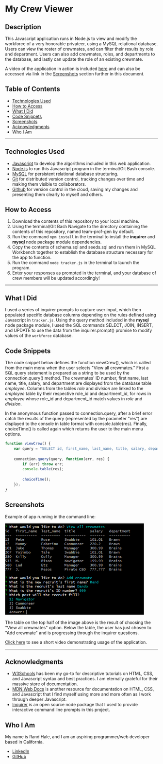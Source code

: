 # My Crew Viewer

## Description
This Javascript application runs in Node.js to view and modify the workforce of a very honorable privateer, using a MySQL relational database. Users can view the roster of crewmates, and can filter their results by role and department. Users can also add crewmates, roles, and departments to the database, and lastly can update the role of an existing crewmate.

A video of the application in action is included [here](https://drive.google.com/file/d/1uFhCftoPeio43IbkOE5xC-rHEFU6sOok/view) and can also be accessed via link in the [Screenshots](#screenshots) section further in this document.

## Table of Contents
* [Technologies Used](#technologies-used)
* [How to Access](#how-to-access)
* [What I Did](#what-i-did)
* [Code Snippets](#code-snippets)
* [Screenshots](#screenshots)
* [Acknowledgments](#acknowledgments*)
* [Who I Am](#who-i-am)

---

## Technologies Used
* [Javascript](https://www.javascript.com/) to develop the algorithms included in this web application.
* [Node.js](https://nodejs.org/en/docs/) to run this Javascript program in the terminal/Git Bash console.
* [MySQL](https://www.mysql.com/) for persistent relational database structuring.
* [Git](https://git-scm.com/) for distributed version control, tracking changes over time and making them visible to collaborators.
* [Github](https://github.com/) for version control in the cloud, saving my changes and presenting them clearly to myself and others.

## How to Access
1. Download the contents of this repository to your local machine. 
2. Using the terminal/Git Bash Navigate to the directory containing the contents of this repository, named team-prof-gen by default.
3. Run the command `npm install` in the terminal to install the **inquirer** and **mysql** node package module dependencies.
4. Copy the contents of schema.sql and seeds.sql and run them in MySQL Workbench together to establish the database structure necessary for the app to function.
5. Run the command `node tracker.js` in the terminal to launch the program.
6. Enter your responses as prompted in the terminal, and your database of crew members will be updated accordingly!

---

## What I Did
I used a series of inquirer prompts to capture user input, which then populated specific database columns depending on the rules defined using Javascript in `tracker.js`. Using the query method included in the **mysql** node package module, I used the SQL commands SELECT, JOIN, INSERT, and UPDATE to use the data from the inquirer.prompt() promise to modify values of the `workforce` database.

## Code Snippets 
The code snippet below defines the function viewCrew(), which is called from the main menu when the user selects "View all crewmates." First a SQL query statement is prepared as a string to be used by the connection.query() method. The crewmates' ID number, first name, last name, title, salary, and department are displayed from the database table *employee*. Columns from the tables *role* and *division* are linked to the *employee* table by their respective role_id and department_id, for rows in *employee* whose role_id and department_id match values in *role* and *division*. 

In the anonymous function passed to connection.query, after a brief error catch the results of the query (represented by the parameter "res") are displayed to the console in table format with console.table(res). Finally, choiceTime() is called again which returns the user to the main menu options.

```javascript
function viewCrew() {
    var query = "SELECT id, first_name, last_name, title, salary, department FROM employee AS e LEFT JOIN role AS r ON e.role_id = r.role_id LEFT JOIN division AS d ON d.department_id = r.department_id"
    
    connection.query(query, function(err, res) {
        if (err) throw err;
        console.table(res);

        choiceTime();
    });
}
```

## Screenshots
Example of app running in the command line:

![example_app](./assets/example_app.PNG)

The table on the top half of the image above is the result of choosing the "View all crewmates" option. Below the table, the user has just chosen to "Add crewmate" and is progressing through the inquirer questions.

[Click here](https://drive.google.com/file/d/1uFhCftoPeio43IbkOE5xC-rHEFU6sOok/view) to see a short video demonstrating usage of the application.

---

## Acknowledgments
* [W3Schools](https://www.w3schools.com/) has been my go-to for descriptive tutorials on HTML, CSS, and Javascript syntax and best practices. I am eternally grateful for their massive store of documentation.
* [MDN Web Docs](https://developer.mozilla.org/en-US/) is another resource for documentation on HTML, CSS, and Javascript that I find myself using more and more often as I work through deeper Javascript.
* [Inquirer](https://www.npmjs.com/package/inquirer) is an open source node package that I used to provide interactive command line prompts in this project.


## Who I Am
My name is Rand Hale, and I am an aspiring programmer/web developer based in California.

* [LinkedIn](https://www.linkedin.com/in/rand-hale-83ba389b/)
* [GitHub](https://github.com/prophetrand)